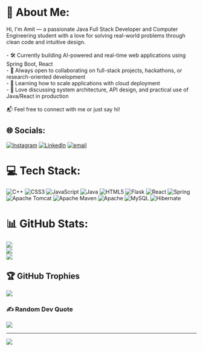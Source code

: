 # 💫 About Me:
Hi, I'm Amit — a passionate Java Full Stack Developer and Computer Engineering student with a love for solving real-world problems through clean code and intuitive design.<br><br>- 🛠️ Currently building AI-powered and real-time web applications using Spring Boot, React<br>- 🚀 Always open to collaborating on full-stack projects, hackathons, or research-oriented development<br>- 🧠 Learning how to scale applications with cloud deployment<br>- 💬 Love discussing system architecture, API design, and practical use of Java/React in production<br><br>📬 Feel free to connect with me or just say hi!


## 🌐 Socials:
[![Instagram](https://img.shields.io/badge/Instagram-%23E4405F.svg?logo=Instagram&logoColor=white)](https://instagram.com/amit__mandlik) [![LinkedIn](https://img.shields.io/badge/LinkedIn-%230077B5.svg?logo=linkedin&logoColor=white)](https://linkedin.com/in/www.linkedin.com/in/amit-mandlik-630544207/) [![email](https://img.shields.io/badge/Email-D14836?logo=gmail&logoColor=white)](mailto:amitmandlik111@gmail.com) 

# 💻 Tech Stack:
![C++](https://img.shields.io/badge/c++-%2300599C.svg?style=for-the-badge&logo=c%2B%2B&logoColor=white) ![CSS3](https://img.shields.io/badge/css3-%231572B6.svg?style=for-the-badge&logo=css3&logoColor=white) ![JavaScript](https://img.shields.io/badge/javascript-%23323330.svg?style=for-the-badge&logo=javascript&logoColor=%23F7DF1E) ![Java](https://img.shields.io/badge/java-%23ED8B00.svg?style=for-the-badge&logo=openjdk&logoColor=white) ![HTML5](https://img.shields.io/badge/html5-%23E34F26.svg?style=for-the-badge&logo=html5&logoColor=white) ![Flask](https://img.shields.io/badge/flask-%23000.svg?style=for-the-badge&logo=flask&logoColor=white) ![React](https://img.shields.io/badge/react-%2320232a.svg?style=for-the-badge&logo=react&logoColor=%2361DAFB) ![Spring](https://img.shields.io/badge/spring-%236DB33F.svg?style=for-the-badge&logo=spring&logoColor=white) ![Apache Tomcat](https://img.shields.io/badge/apache%20tomcat-%23F8DC75.svg?style=for-the-badge&logo=apache-tomcat&logoColor=black) ![Apache Maven](https://img.shields.io/badge/Apache%20Maven-C71A36?style=for-the-badge&logo=Apache%20Maven&logoColor=white) ![Apache](https://img.shields.io/badge/apache-%23D42029.svg?style=for-the-badge&logo=apache&logoColor=white) ![MySQL](https://img.shields.io/badge/mysql-4479A1.svg?style=for-the-badge&logo=mysql&logoColor=white) ![Hibernate](https://img.shields.io/badge/Hibernate-59666C?style=for-the-badge&logo=Hibernate&logoColor=white)
# 📊 GitHub Stats:
![](https://github-readme-stats.vercel.app/api?username=Amitmandlik16&theme=dark&hide_border=false&include_all_commits=false&count_private=false)<br/>
![](https://nirzak-streak-stats.vercel.app/?user=Amitmandlik16&theme=dark&hide_border=false)<br/>
![](https://github-readme-stats.vercel.app/api/top-langs/?username=Amitmandlik16&theme=dark&hide_border=false&include_all_commits=false&count_private=false&layout=compact)

## 🏆 GitHub Trophies
![](https://github-profile-trophy.vercel.app/?username=Amitmandlik16&theme=radical&no-frame=false&no-bg=true&margin-w=4)

### ✍️ Random Dev Quote
![](https://quotes-github-readme.vercel.app/api?type=horizontal&theme=radical)

---
[![](https://visitcount.itsvg.in/api?id=Amitmandlik16&icon=0&color=0)](https://visitcount.itsvg.in)

<!-- Proudly created with GPRM ( https://gprm.itsvg.in ) -->
